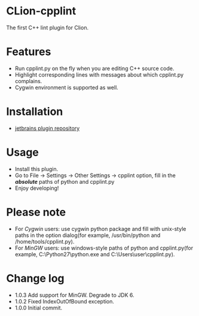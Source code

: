 # CLion-cpplint
The first C++ lint plugin for Clion.

Features
========

 - Run cpplint.py on the fly when you are editing C++ source code.
 - Highlight corresponding lines with messages about which cpplint.py complains.
 - Cygwin environment is supported as well.

Installation
==========

 - [jetbrains plugin repository](https://plugins.jetbrains.com/plugin/7871?pr=clion) 
 
Usage
=====

 - Install this plugin.
 - Go to File -> Settings -> Other Settings -> cpplint option, fill in the <b>*absolute*</b> paths of python and cpplint.py
 - Enjoy developing!

Please note
===========

 - For *Cygwin* users: use cygwin python package and fill with unix-style paths in the option dialog(for example, /usr/bin/python and /home/tools/cpplint.py).
 - For *MinGW* users: use windows-style paths of python and cpplint.py(for example, C:\Python27\python.exe and C:\Users\user\cpplint.py).

Change log
==========

 - 1.0.3 Add support for MinGW. Degrade to JDK 6.
 - 1.0.2 Fixed IndexOutOfBound exception.
 - 1.0.0 Initial commit.
